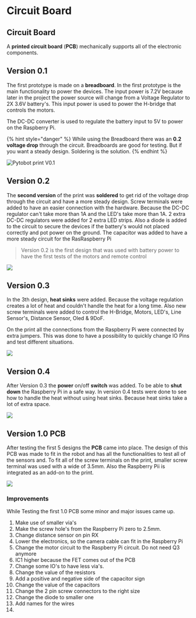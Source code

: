 # Circuit Board

## Circuit Board

A **printed circuit board** \(**PCB**\) mechanically supports all of the electronic components.

## Version 0.1

The first prototype is made on a **breadboard**. In the first prototype is the main functionality to power the devices. The input power is 7.2V because later in the project the power source will change from a Voltage Regulator to 2X 3.6V battery's. This input power is used to power the H-bridge that controls the motors.

The DC-DC converter is used to regulate the battery input to 5V to power on the Raspberry Pi.

{% hint style="danger" %}
While using the Breadboard there was an **0.2 voltage drop** through the circuit. Breadboards are good for testing. But if you want a steady design. Soldering is the solution.
{% endhint %}

![Pytobot print V0.1](../../.gitbook/assets/img_5078-2-copy.jpg)

## Version 0.2

The **second version** of the print was **soldered** to get rid of the voltage drop through the circuit and have a more steady design. Screw terminals were added to have an easier connection with the hardware. Because the DC-DC regulator can't take more than 1A and the LED's take more than 1A. 2 extra DC-DC regulators were added for 2 extra LED strips. Also a diode is added to the circuit to secure the devices if the battery's would not placed correctly and pot power on the ground. The capacitor was added to have a more steady circuit for the RasRaspberry Pi

> Version 0.2 is the first design that was used with battery power to have the first tests of the motors and remote control

![](../../.gitbook/assets/img_3614-copy.jpg)

## Version 0.3

In the 3th design, **heat sinks** were added. Because the voltage regulation creates a lot of heat and couldn't handle the heat for a long time. Also new screw terminals were added to control the H-Bridge, Motors, LED's, Line Sensor's, Distance Sensor, Oled & 9DoF.

On the print all the connections from the Raspberry Pi were connected by extra jumpers. This was done to have a possibility to quickly change IO Pins and test different situations.

![](../../.gitbook/assets/img_3612-copy.jpg)

## Version 0.4

After Version 0.3 the **power** on/off **switch** was added. To be able to **shut down** the Raspberry Pi in a safe way. In version 0.4 tests were done to see how to handle the heat without using heat sinks. Because heat sinks take a lot of extra space.

![](../../.gitbook/assets/img_3615-copy.jpg)

## Version 1.0 PCB

After testing the first 5 designs the **PCB** came into place. The design of this PCB was made to fit in the robot and has all the functionalities to test all of the sensors and. To fit all of the screw terminals on the print, smaller screw terminal was used with a wide of 3.5mm. Also the Raspberry Pii is integrated as an add-on to the print.

![](../../.gitbook/assets/0a3b964b-c420-445c-a626-979100233cd0_1_0_1.png)

### Improvements

While Testing the first 1.0 PCB some minor and major issues came up.

1. Make use of smaller via's
2. Make the screw hole's from the Raspberry Pi zero to 2.5mm.
3. Change distance sensor on pin RX
4. Lower the electronics, so the camera cable can fit in the Raspberry Pi
5. Change the motor circuit to the Raspberry Pi circuit. Do not need Q3 anymore
6. IC1 higher because the FET comes out of the PCB
7. Change some IO's to have less via's.
8. Change the value of the resistors
9. Add a positive and negative side of the capacitor sign
10. Change the value of the capacitors
11. Change the 2 pin screw connectors to the right size
12. Change the diode to smaller one
13. Add names for the wires
14. 
